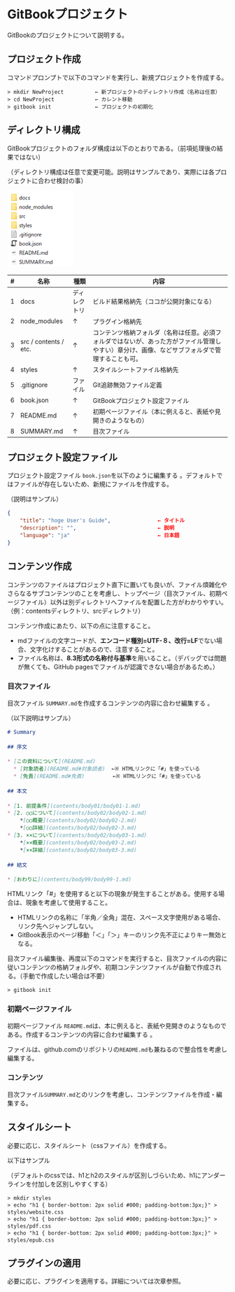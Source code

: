 # GitBookプロジェクト

GitBookのプロジェクトについて説明する。



## プロジェクト作成

コマンドプロンプトで以下のコマンドを実行し、新規プロジェクトを作成する。

```command
> mkdir NewProject          ← 新プロジェクトのディレクトリ作成（名称は任意）
> cd NewProject             ← カレント移動
> gitbook init              ← プロジェクトの初期化
```



## ディレクトリ構成

GitBookプロジェクトのフォルダ構成は以下のとおりである。（前項処理後の結果ではない）

（ディレクトリ構成は任意で変更可能。説明はサンプルであり、実際には各プロジェクトに合わせ検討の事）

![](..\img\dir.png)



|  #   | 名称                  | 種類         | 内容                                                         |
| :--: | --------------------- | ------------ | ------------------------------------------------------------ |
|  1   | docs                  | ディレクトリ | ビルド結果格納先（ココが公開対象になる）                     |
|  2   | node_modules          | ↑            | プラグイン格納先                                             |
|  3   | src / contents / etc. | ↑            | コンテンツ格納フォルダ（名称は任意。必須フォルダではないが、あった方がファイル管理しやすい）章分け、画像、などサブフォルダで管理することも可。 |
|  4   | styles                | ↑            | スタイルシートファイル格納先                                 |
|  5   | .gitignore            | ファイル     | Git追跡無効ファイル定義                                      |
|  6   | book.json             | ↑            | GitBookプロジェクト設定ファイル                              |
|  7   | README.md             | ↑            | 初期ページファイル（本に例えると、表紙や見開きのようなもの） |
|  8   | SUMMARY.md            | ↑            | 目次ファイル                                                 |



## プロジェクト設定ファイル

プロジェクト設定ファイル `book.json`を以下のように編集する 。デフォルトではファイルが存在しないため、新規にファイルを作成する。

（説明はサンプル）

```json
{
    "title": "hoge User's Guide",               ← タイトル
    "description": "",                          ← 説明
    "language": "ja"                            ← 日本語
}
```



## コンテンツ作成

コンテンツのファイルはプロジェクト直下に置いても良いが、ファイル煩雑化やさらなるサブコンテンツのことを考慮し、トップページ（目次ファイル、初期ページファイル）以外は別ディレクトリへファイルを配置した方がわかりやすい。（例：contentsディレクトリ、srcディレクトリ）

コンテンツ作成にあたり、以下の点に注意すること。

- mdファイルの文字コードが、**エンコード種別=UTF-８、改行=LF**でない場合、文字化けすることがあるので、注意すること。
- ファイル名称は、**8.3形式の名称付与基準**を用いること。（デバッグでは問題が無くても、GitHub pagesでファイルが認識できない場合があるため。）



### 目次ファイル

目次ファイル `SUMMARY.md`を作成するコンテンツの内容に合わせ編集する 。

（以下説明はサンプル）

```markdown
# Summary

## 序文

* [この資料について](README.md)
  * [対象読者](README.md#対象読者)  ←※ HTMLリンクに「#」を使っている
  * [免責](README.md#免責)         ←※ HTMLリンクに「#」を使っている

## 本文

* [1. 前提条件](contents/body01/body01-1.md)
* [2. ○○について](contents/body02/body02-1.md)
    *[○○概要](contents/body02/body02-2.md)
    *[○○詳細](contents/body02/body02-3.md)
* [3. ××について](contents/body02/body03-1.md)
    *[××概要](contents/body02/body03-2.md)
    *[××詳細](contents/body02/body03-3.md)

## 結文

* [おわりに](contents/body99/body99-1.md)

```

HTMLリンク「#」を使用すると以下の現象が発生することがある。使用する場合は、現象を考慮して使用すること。

- HTMLリンクの名称に「半角／全角」混在、スペース文字使用がある場合、リンク先へジャンプしない。
- GitBook表示のページ移動「＜」「＞」キーのリンク先不正によりキー無効となる。



目次ファイル編集後、再度以下のコマンドを実行すると、目次ファイルの内容に従いコンテンツの格納フォルダや、初期コンテンツファイルが自動で作成される。（手動で作成したい場合は不要）

```command
> gitbook init
```



### 初期ページファイル

初期ページファイル `README.md`は、本に例えると、表紙や見開きのようなものである。作成するコンテンツの内容に合わせ編集する 。

ファイルは、github.comのリポジトリの`README.md`も兼ねるので整合性を考慮し編集する。



### コンテンツ

目次ファイル`SUMMARY.md`とのリンクを考慮し、コンテンツファイルを作成・編集する。



## スタイルシート

必要に応じ、スタイルシート（cssファイル）を作成する。

以下はサンプル

（デフォルトのcssでは、h1とh2のスタイルが区別しづらいため、h1にアンダーラインを付加しを区別しやすくする）

```command
> mkdir styles
> echo "h1 { border-bottom: 2px solid #000; padding-bottom:3px;}" > styles/website.css
> echo "h1 { border-bottom: 2px solid #000; padding-bottom:3px;}" > styles/pdf.css
> echo "h1 { border-bottom: 2px solid #000; padding-bottom:3px;}" > styles/epub.css
```



## プラグインの適用

必要に応じ、プラグインを適用する。詳細については次章参照。

